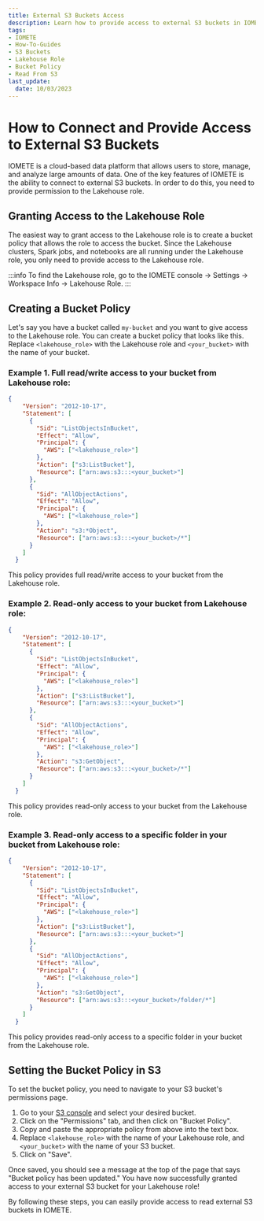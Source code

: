 ```yaml
---
title: External S3 Buckets Access
description: Learn how to provide access to external S3 buckets in IOMETE, a cloud-based data platform for data storage and analysis. This guide outlines simple steps to connect to S3 buckets and grant permission to the Lakehouse role.
tags:
- IOMETE
- How-To-Guides
- S3 Buckets
- Lakehouse Role
- Bucket Policy
- Read From S3
last_update:
  date: 10/03/2023
---
```


# How to Connect and Provide Access to External S3 Buckets

IOMETE is a cloud-based data platform that allows users to store, manage, and analyze large amounts of data. One of the key features of IOMETE is the ability to connect to external S3 buckets. In order to do this, you need to provide permission to the Lakehouse role.

## Granting Access to the Lakehouse Role

The easiest way to grant access to the Lakehouse role is to create a bucket policy that allows the role to access the bucket. Since the Lakehouse clusters, Spark jobs, and notebooks are all running under the Lakehouse role, you only need to provide access to the Lakehouse role.

:::info
To find the Lakehouse role, go to the IOMETE console -> Settings -> Workspace Info -> Lakehouse Role.
:::

## Creating a Bucket Policy

Let's say you have a bucket called `my-bucket` and you want to give access to the Lakehouse role. You can create a bucket policy that looks like this. Replace `<lakehouse_role>` with the Lakehouse role and `<your_bucket>` with the name of your bucket.

### Example 1. Full read/write access to your bucket from Lakehouse role:

```json
{
    "Version": "2012-10-17",
    "Statement": [
      {
        "Sid": "ListObjectsInBucket",
        "Effect": "Allow",
        "Principal": {
          "AWS": ["<lakehouse_role>"]
        },
        "Action": ["s3:ListBucket"],
        "Resource": ["arn:aws:s3:::<your_bucket>"]
      },
      {
        "Sid": "AllObjectActions",
        "Effect": "Allow",
        "Principal": {
          "AWS": ["<lakehouse_role>"]
        },
        "Action": "s3:*Object",
        "Resource": ["arn:aws:s3:::<your_bucket>/*"]
      }
    ]
  }
```

This policy provides full read/write access to your bucket from the Lakehouse role.

### Example 2. Read-only access to your bucket from Lakehouse role:

```json
{
    "Version": "2012-10-17",
    "Statement": [
      {
        "Sid": "ListObjectsInBucket",
        "Effect": "Allow",
        "Principal": {
          "AWS": ["<lakehouse_role>"]
        },
        "Action": ["s3:ListBucket"],
        "Resource": ["arn:aws:s3:::<your_bucket>"]
      },
      {
        "Sid": "AllObjectActions",
        "Effect": "Allow",
        "Principal": {
          "AWS": ["<lakehouse_role>"]
        },
        "Action": "s3:GetObject",
        "Resource": ["arn:aws:s3:::<your_bucket>/*"]
      }
    ]
  }
```

This policy provides read-only access to your bucket from the Lakehouse role.

### Example 3. Read-only access to a specific folder in your bucket from Lakehouse role:

```json
{
    "Version": "2012-10-17",
    "Statement": [
      {
        "Sid": "ListObjectsInBucket",
        "Effect": "Allow",
        "Principal": {
          "AWS": ["<lakehouse_role>"]
        },
        "Action": ["s3:ListBucket"],
        "Resource": ["arn:aws:s3:::<your_bucket>"]
      },
      {
        "Sid": "AllObjectActions",
        "Effect": "Allow",
        "Principal": {
          "AWS": ["<lakehouse_role>"]
        },
        "Action": "s3:GetObject",
        "Resource": ["arn:aws:s3:::<your_bucket>/folder/*"]
      }
    ]
  }
```

This policy provides read-only access to a specific folder in your bucket from the Lakehouse role.



## Setting the Bucket Policy in S3

To set the bucket policy, you need to navigate to your S3 bucket's permissions page.

1.  Go to your [S3 console](https://s3.console.aws.amazon.com/s3/home) and select your desired bucket.
2.  Click on the "Permissions" tab, and then click on "Bucket Policy".
3.  Copy and paste the appropriate policy from above into the text box.
4.  Replace `<lakehouse_role>` with the name of your Lakehouse role, and `<your_bucket>` with the name of your S3 bucket.
5.  Click on "Save".

Once saved, you should see a message at the top of the page that says "Bucket policy has been updated." You have now successfully granted access to your external S3 bucket for your Lakehouse role!



By following these steps, you can easily provide access to read external S3 buckets in IOMETE.